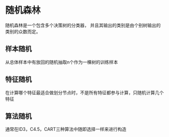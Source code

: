 # 随机森林

随机森林是一个包含多个决策树的分类器， 并且其输出的类别是由个别树输出的类别的众数而定。





## 样本随机

从总体样本中有放回的随机抽取n个作为一棵树的训练样本





## 特征随机

在计算哪个特征最适合做划分节点时，不是所有特征都参与计算，只随机计算几个特征





## 算法随机

通常在ID3，C4.5，CART三种算法中随即选择一样来进行构造
